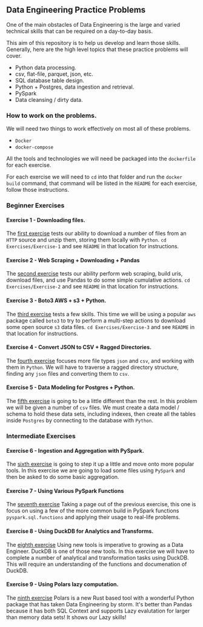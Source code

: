 ## Data Engineering Practice Problems

One of the main obstacles of Data Engineering is the large
and varied technical skills that can be required on a 
day-to-day basis.

This aim of this repository is to help us develop and 
learn those skills. Generally, here are the high level
topics that these practice problems will cover.

- Python data processing.
- csv, flat-file, parquet, json, etc.
- SQL database table design.
- Python + Postgres, data ingestion and retrieval.
- PySpark
- Data cleansing / dirty data.

### How to work on the problems.
We will need two things to work effectively on most all
of these problems. 
- `Docker`
- `docker-compose`

All the tools and technologies we will need be packaged
  into the `dockerfile` for each exercise.

For each exercise we will need to `cd` into that folder and
run the `docker build` command, that command will be listed in
the `README` for each exercise, follow those instructions.

### Beginner Exercises

#### Exercise 1 - Downloading files.
The [first exercise](https://github.com/DenysBosiak/data-engineering-practice/tree/master/Exercises/Exercise-1) tests our ability to download a number of files
from an `HTTP` source and unzip them, storing them locally with `Python`.
`cd Exercises/Exercise-1` and see `README` in that location for instructions.

#### Exercise 2 - Web Scraping + Downloading + Pandas
The [second exercise](https://github.com/DenysBosiak/data-engineering-practice/tree/master/Exercises/Exercise-2) 
tests our ability perform web scraping, build uris, download files, and use Pandas to
do some simple cumulative actions.
`cd Exercises/Exercise-2` and see `README` in that location for instructions.

#### Exercise 3 - Boto3 AWS + s3 + Python.
The [third exercise](https://github.com/DenysBosiak/data-engineering-practice/tree/master/Exercises/Exercise-3) tests a few skills.
This time we will be using a popular `aws` package called `boto3` to try to perform a multi-step
actions to download some open source `s3` data files.
`cd Exercises/Exercise-3` and see `README` in that location for instructions.

#### Exercise 4 - Convert JSON to CSV + Ragged Directories.
The [fourth exercise](https://github.com/DenysBosiak/data-engineering-practice/tree/master/Exercises/Exercise-4) 
focuses more file types `json` and `csv`, and working with them in `Python`.
We will have to traverse a ragged directory structure, finding any `json` files
and converting them to `csv`.

#### Exercise 5 - Data Modeling for Postgres + Python.
The [fifth exercise](https://github.com/DenysBosiak/data-engineering-practice/tree/master/Exercises/Exercise-5) 
is going to be a little different than the rest. In this problem we will be given a number of
`csv` files. We must create a data model / schema to hold these data sets, including indexes,
then create all the tables inside `Postgres` by connecting to the database with `Python`.


### Intermediate Exercises

#### Exercise 6 - Ingestion and Aggregation with PySpark.
The [sixth exercise](https://github.com/DenysBosiak/data-engineering-practice/tree/master/Exercises/Exercise-6) 
is going to step it up a little and move onto more popular tools. In this exercise we are going
to load some files using `PySpark` and then be asked to do some basic aggregation.

#### Exercise 7 - Using Various PySpark Functions
The [seventh exercise](https://github.com/DenysBosiak/data-engineering-practice/tree/master/Exercises/Exercise-7) 
Taking a page out of the previous exercise, this one is focus on using a few of the
more common build in PySpark functions `pyspark.sql.functions` and applying their
usage to real-life problems.

#### Exercise 8 - Using DuckDB for Analytics and Transforms.
The [eighth exercise](https://github.com/DenysBosiak/data-engineering-practice/tree/master/Exercises/Exercise-8) 
Using new tools is imperative to growing as a Data Engineer. DuckDB is one of those new tools. In this
exercise we will have to complete a number of analytical and transformation tasks using DuckDB. This
will require an understanding of the functions and documenation of DuckDB.

#### Exercise 9 - Using Polars lazy computation.
The [ninth exercise](https://github.com/DenysBosiak/data-engineering-practice/tree/master/Exercises/Exercise-9) 
Polars is a new Rust based tool with a wonderful Python package that has taken Data Engineering by
storm. It's better than Pandas because it has both SQL Context and supports Lazy evalutation 
for larger than memory data sets! It shows our Lazy skills!
